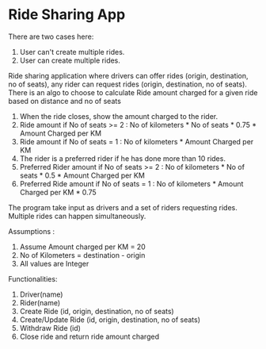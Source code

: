 # Ride Sharing App

There are two cases here:
1. User can't create multiple rides.
2. User can create multiple rides.

Ride sharing application where drivers can offer rides (origin, destination, no of seats), any rider
can request rides (origin, destination, no of seats).
There is an algo to choose to calculate Ride amount charged for a given ride based on distance and no of
seats
1. When the ride closes, show the amount charged to the rider.
2. Ride amount if No of seats >= 2 : No of kilometers * No of seats * 0.75 * Amount Charged per KM
3. Ride amount if No of seats = 1 : No of kilometers * Amount Charged per KM
4. The rider is a preferred rider if he has done more than 10 rides.
5. Preferred Rider amount if No of seats >= 2 : No of kilometers * No of seats * 0.5 * Amount Charged per KM
6. Preferred Ride amount if No of seats = 1 : No of kilometers * Amount Charged per KM * 0.75

The program take input as drivers and a set of riders requesting rides. Multiple rides
can happen simultaneously.

Assumptions :
1. Assume Amount charged per KM = 20
2. No of Kilometers = destination - origin
3. All values are Integer

Functionalities:
1. Driver(name)
2. Rider(name)
3. Create Ride (id, origin, destination, no of seats)
4. Create/Update Ride (id, origin, destination, no of seats)
5. Withdraw Ride (id)
6. Close ride and return ride amount charged

